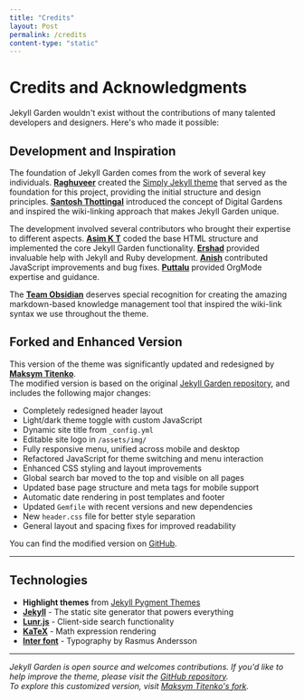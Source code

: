 ```yaml
---
title: "Credits"
layout: Post
permalink: /credits
content-type: "static"
---
```


# Credits and Acknowledgments

Jekyll Garden wouldn't exist without the contributions of many talented developers and designers. Here's who made it possible:

## Development and Inspiration

The foundation of Jekyll Garden comes from the work of several key individuals. **[Raghuveer](https://github.com/rgvr)** created the [Simply Jekyll theme](https://github.com/rgvr/simply-jekyll) that served as the foundation for this project, providing the initial structure and design principles. **[Santosh Thottingal](https://github.com/santhoshtr)** introduced the concept of Digital Gardens and inspired the wiki-linking approach that makes Jekyll Garden unique.

The development involved several contributors who brought their expertise to different aspects. **[Asim K T](https://github.com/asimkt)** coded the base HTML structure and implemented the core Jekyll Garden functionality. **[Ershad](https://github.com/ershad)** provided invaluable help with Jekyll and Ruby development. **[Anish](https://github.com/anishsheela)** contributed JavaScript improvements and bug fixes. **[Puttalu](https://github.com/aashiks)** provided OrgMode expertise and guidance.

The **[Team Obsidian](https://obsidian.md/)** deserves special recognition for creating the amazing markdown-based knowledge management tool that inspired the wiki-link syntax we use throughout the theme.

## Forked and Enhanced Version

This version of the theme was significantly updated and redesigned by **[Maksym Titenko](https://github.com/titenko)**.  
The modified version is based on the original [Jekyll Garden repository](https://github.com/Jekyll-Garden/jekyll-garden.github.io), and includes the following major changes:

- Completely redesigned header layout
- Light/dark theme toggle with custom JavaScript
- Dynamic site title from `_config.yml`
- Editable site logo in `/assets/img/`
- Fully responsive menu, unified across mobile and desktop
- Refactored JavaScript for theme switching and menu interaction
- Enhanced CSS styling and layout improvements
- Global search bar moved to the top and visible on all pages
- Updated base page structure and meta tags for mobile support
- Automatic date rendering in post templates and footer
- Updated `Gemfile` with recent versions and new dependencies
- New `header.css` file for better style separation
- General layout and spacing fixes for improved readability

You can find the modified version on [GitHub](https://github.com/titenko/jekyll-garden/).

---

## Technologies

- **Highlight themes** from [Jekyll Pygment Themes](https://github.com/jwarby/jekyll-pygments-themes)
- **[Jekyll](https://jekyllrb.com/)** - The static site generator that powers everything
- **[Lunr.js](https://lunrjs.com/)** - Client-side search functionality
- **[KaTeX](https://katex.org/)** - Math expression rendering
- **[Inter font](https://rsms.me/inter/)** - Typography by Rasmus Andersson

---

*Jekyll Garden is open source and welcomes contributions. If you'd like to help improve the theme, please visit the [GitHub repository](https://github.com/Jekyll-Garden/jekyll-garden.github.io).*  
*To explore this customized version, visit [Maksym Titenko's fork](https://github.com/MaksymTitenko/your-repo-link).*

